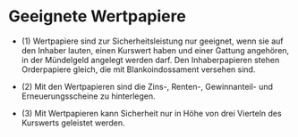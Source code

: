# Geeignete Wertpapiere

- (1) Wertpapiere sind zur Sicherheitsleistung nur geeignet, wenn sie auf den Inhaber lauten, einen Kurswert haben und einer Gattung angehören, in der Mündelgeld angelegt werden darf. Den Inhaberpapieren stehen Orderpapiere gleich, die mit Blankoindossament versehen sind.

- (2) Mit den Wertpapieren sind die Zins-, Renten-, Gewinnanteil- und Erneuerungsscheine zu hinterlegen.

- (3) Mit Wertpapieren kann Sicherheit nur in Höhe von drei Vierteln des Kurswerts geleistet werden.

